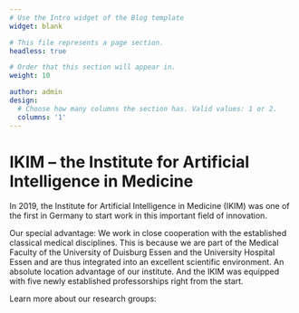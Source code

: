 ```yaml
---
# Use the Intro widget of the Blog template
widget: blank

# This file represents a page section.
headless: true

# Order that this section will appear in.
weight: 10

author: admin
design:
  # Choose how many columns the section has. Valid values: 1 or 2.
  columns: '1'
---
```


# IKIM – the Institute for Artificial Intelligence in Medicine

In 2019, the Institute for Artificial Intelligence in Medicine (IKIM) was one of the first in Germany to start work in this important field of innovation.
 
Our special advantage: We work in close cooperation with the established classical medical disciplines. This is because we are part of the Medical Faculty of the University of Duisburg Essen and the University Hospital Essen and are thus integrated into an excellent scientific environment. An absolute location advantage of our institute. And the IKIM was equipped with five newly established professorships right from the start.

Learn more about our research groups: